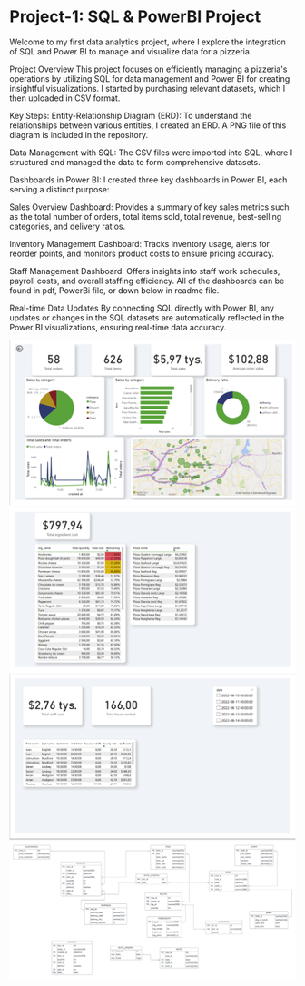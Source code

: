 # Project-1: SQL & PowerBI Project

Welcome to my first data analytics project, where I explore the integration of SQL and Power BI to manage and visualize data for a pizzeria.

Project Overview
This project focuses on efficiently managing a pizzeria's operations by utilizing SQL for data management and Power BI for creating insightful visualizations. I started by purchasing relevant datasets, which I then uploaded in CSV format.

Key Steps:
Entity-Relationship Diagram (ERD):
To understand the relationships between various entities, I created an ERD. A PNG file of this diagram is included in the repository.

Data Management with SQL:
The CSV files were imported into SQL, where I structured and managed the data to form comprehensive datasets.

Dashboards in Power BI:
I created three key dashboards in Power BI, each serving a distinct purpose:

Sales Overview Dashboard:
Provides a summary of key sales metrics such as the total number of orders, total items sold, total revenue, best-selling categories, and delivery ratios.

Inventory Management Dashboard:
Tracks inventory usage, alerts for reorder points, and monitors product costs to ensure pricing accuracy.

Staff Management Dashboard:
Offers insights into staff work schedules, payroll costs, and overall staffing efficiency.
All of the dashboards can be found in pdf, PowerBi file, or down below in readme file.

Real-time Data Updates
By connecting SQL directly with Power BI, any updates or changes in the SQL datasets are automatically reflected in the Power BI visualizations, ensuring real-time data accuracy.

![Dashboard 1](png's/DASHBOARDS/DASHBOARD1.png)
![Dashboard 1](png's/DASHBOARDS/DASHBOARD2.png)
![Dashboard 1](png's/DASHBOARDS/DASHBOARD3.png)
![ERD 1](png's/ERD/ERD.png)


